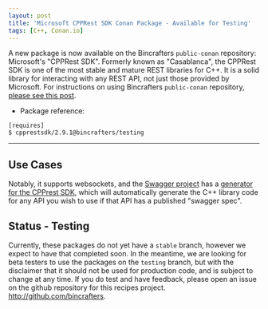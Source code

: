 ```yaml
---
layout: post
title: 'Microsoft CPPRest SDK Conan Package - Available for Testing'
tags: [C++, Conan.io]
---
```


A new package is now available on the Bincrafters `public-conan` repository: Microsoft's "CPPRest SDK".  Formerly known as "Casablanca", the CPPRest SDK is one of the most stable and mature REST libraries for C++.  It is a solid library for interacting with any REST API, not just those provided by Microsoft.  For instructions on using Bincrafters `public-conan` repository, [please see this post](2017-06-06-using-bincrafters-conan-repository.md).

* Package reference: 
```
[requires]
$ cpprestsdk/2.9.1@bincrafters/testing
```
---

## Use Cases
Notably, it supports websockets, and the [Swagger project](https://swagger.io) has a [generator for the CPPrest SDK](https://github.com/swagger-api/swagger-codegen/tree/master/samples/client/petstore/cpprest), which will automatically generate the C++ library code for any API you wish to use if that API has a published "swagger spec".


## Status - Testing
Currently, these packages do not yet have a `stable` branch, however we expect to have that completed soon.  In the meantime, we are looking for beta testers to use the packages on the `testing` branch, but with the disclaimer that it should not be used for production code, and is subject to change at any time.  If you do test and have feedback, please open an issue on the github repository for this recipes project.  http://github.com/bincrafters.